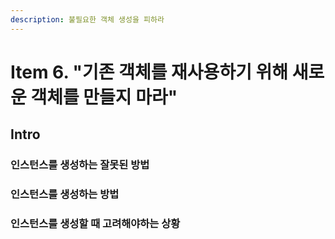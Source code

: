 ```yaml
---
description: 불필요한 객체 생성을 피하라
---
```


# Item 6. "기존 객체를 재사용하기 위해 새로운 객체를 만들지 마라"

## Intro

### 인스턴스를 생성하는 잘못된 방법

### 인스턴스를 생성하는 방법

### 인스턴스를 생성할 때 고려해야하는 상황
